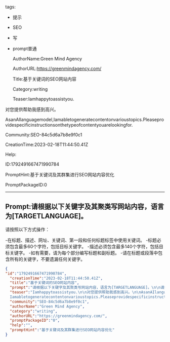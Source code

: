   tags: 
- 提示
- SEO
- 写
- prompt普通

  AuthorName:Green Mind Agency

  AuthorURL:https://greenmindagency.com/

  Title:基于关键词的SEO网站内容

  Category:writing

  Teaser:Iamhappytoassistyou.

对您提供帮助我感到高兴。

AsanAIlanguagemodel,Iamabletogeneratecontentonvarioustopics.Pleaseprovidespecificinstructionsonthetypeofcontentyouarelookingfor.

  Community:SEO-84c5d6a7b8e9f0c1

  CreationTime:2023-02-18T11:44:50.41Z

  Help:

  ID:1792491667471990784

  PromptHint:基于关键词及其群集进行SEO网站内容优化

  PromptPackageID:0

  ---

  ## Prompt:请根据以下关键字及其聚类写网站内容，语言为[TARGETLANGUAGE]。

请按照以下方式操作：

-在标题、描述、网址、关键词、第一段和任何标题标签中使用关键词。
-标题必须包含最多60个字符，包括目标关键字。
-描述必须包含最多140个字符，包括目标关键字。
-如有需要，请为每个部分编写标题和副标题。
-请在标题或段落中包含所有的关键字，不要遗漏任何关键字。

  ```json
  {
  "id":"1792491667471990784",
    "creationTime":"2023-02-18T11:44:50.41Z",
    "title":"基于关键词的SEO网站内容",
    "prompt":"请根据以下关键字及其聚类写网站内容，语言为[TARGETLANGUAGE]。\n\n请按照以下方式操作：\n\n-在标题、描述、网址、关键词、第一段和任何标题标签中使用关键词。\n-标题必须包含最多60个字符，包括目标关键字。\n-描述必须包含最多140个字符，包括目标关键字。\n-如有需要，请为每个部分编写标题和副标题。\n-请在标题或段落中包含所有的关键字，不要遗漏任何关键字。",
    "teaser":"Iamhappytoassistyou.\n\n对您提供帮助我感到高兴。\n\nAsanAIlanguagemodel,
    Iamabletogeneratecontentonvarioustopics.Pleaseprovidespecificinstructionsonthetypeofcontentyouarelookingfor.",
    "community":"SEO-84c5d6a7b8e9f0c1",
    "authorName":"Green Mind Agency",
    "category":"writing",
    "authorURL":"https://greenmindagency.com/",
    "promptPackageID":"0",
    "help":"",
    "promptHint":"基于关键词及其群集进行SEO网站内容优化"
  }
  ```
